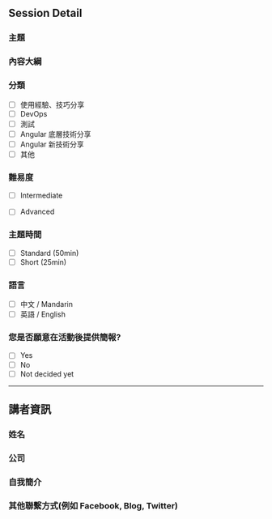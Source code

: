 ## Session Detail 

### 主題

### 內容大綱

### 分類

- [ ] 使用經驗、技巧分享
- [ ] DevOps
- [ ] 測試
- [ ] Angular 底層技術分享
- [ ] Angular 新技術分享
- [ ] 其他

### 難易度

- [ ] Intermediate
- [ ] Advanced


### 主題時間

- [ ] Standard (50min)
- [ ] Short (25min)

### 語言

- [ ] 中文 / Mandarin
- [ ] 英語 / English

### 您是否願意在活動後提供簡報? 

- [ ] Yes
- [ ] No
- [ ] Not decided yet

***

## 講者資訊

### 姓名

### 公司

### 自我簡介

### 其他聯繫方式(例如 Facebook, Blog, Twitter)
